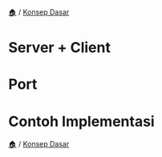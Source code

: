 [🏠](../../README.md) / [Konsep Dasar](../README.md)

# Server + Client

# Port

# Contoh Implementasi

[🏠](../../README.md) / [Konsep Dasar](../README.md)

